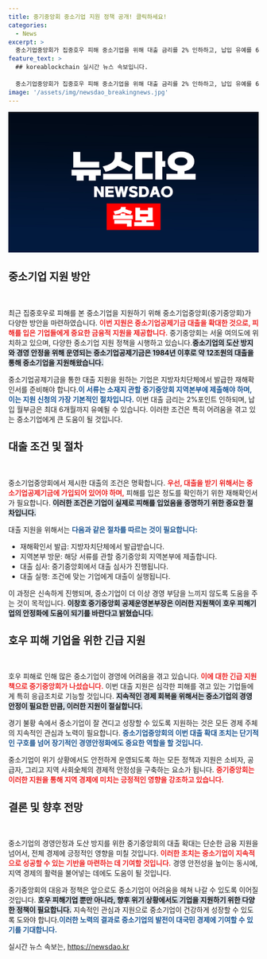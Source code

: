 ```yaml
---
title: 중기중앙회 중소기업 지원 정책 공개! 클릭하세요!
categories:
  - News
excerpt: >
  중소기업중앙회가 집중호우 피해 중소기업을 위해 대출 금리를 2% 인하하고, 납입 유예를 6개월 제공한다. 경영 안정을 위한 긴급 지원책이 마련된 가운데, 피해 기업의 부담을 덜어줄 이 소식, 놓치지 마세요!
feature_text: >
  ## koreablockchain 실시간 뉴스 속보입니다.

  중소기업중앙회가 집중호우 피해 중소기업을 위해 대출 금리를 2% 인하하고, 납입 유예를 6개월 제공한다. 경영 안정을 위한 긴급 지원책이 마련된 가운데, 피해 기업의 부담을 덜어줄 이 소식, 놓치지 마세요!
image: '/assets/img/newsdao_breakingnews.jpg'
---
```


<p><img src="/assets/img/newsdao_breakingnews.jpg" alt="koreablockchain 속보" /></p>

<h2 data-ke-size="size26">중소기업 지원 방안</h2>

<p data-ke-size="size16">&nbsp;</p>

<p>최근 집중호우로 피해를 본 중소기업을 지원하기 위해 중소기업중앙회(중기중앙회)가 다양한 방안을 마련하였습니다. <b><span style="color: #ee2323;">이번 지원은 중소기업공제기금 대출을 확대한 것으로, 피해를 입은 기업들에게 중요한 금융적 지원을 제공합니다.</span></b> 중기중앙회는 서울 여의도에 위치하고 있으며, 다양한 중소기업 지원 정책을 시행하고 있습니다.<b><span style="background-color: #21538527;">중소기업의 도산 방지와 경영 안정을 위해 운영되는 중소기업공제기금은 1984년 이후로 약 12조원의 대출을 통해 중소기업을 지원해왔습니다.</span></b></p>

<p>중소기업공제기금을 통한 대출 지원을 원하는 기업은 지방자치단체에서 발급한 재해확인서를 준비해야 합니다.<b><span style="color: #1a5490;">이 서류는 소재지 관할 중기중앙회 지역본부에 제출해야 하며, 이는 지원 신청의 가장 기본적인 절차입니다.</span></b> 이번 대출 금리는 2%포인트 인하되며, 납입 월부금은 최대 6개월까지 유예될 수 있습니다. 이러한 조건은 특히 어려움을 겪고 있는 중소기업에게 큰 도움이 될 것입니다.</p>

<h2 data-ke-size="size26">대출 조건 및 절차</h2>

<p data-ke-size="size16">&nbsp;</p>

<p>중소기업중앙회에서 제시한 대출의 조건은 명확합니다. <b><span style="color: #ee2323;">우선, 대출을 받기 위해서는 중소기업공제기금에 가입되어 있어야 하며,</span></b> 피해를 입은 정도를 확인하기 위한 재해확인서가 필요합니다. <b><span style="background-color: #21538527;">이러한 조건은 기업이 실제로 피해를 입었음을 증명하기 위한 중요한 절차입니다.</span></b></p>

<p>대출 지원을 위해서는 <b><span style="color: #1a5490;">다음과 같은 절차를 따르는 것이 필요합니다:</span></b></p>

<ul>
    <li>재해확인서 발급: 지방자치단체에서 발급받습니다.</li>
    <li>지역본부 방문: 해당 서류를 관할 중기중앙회 지역본부에 제출합니다.</li>
    <li>대출 심사: 중기중앙회에서 대출 심사가 진행됩니다.</li>
    <li>대출 실행: 조건에 맞는 기업에게 대출이 실행됩니다.</li>
</ul>

<p>이 과정은 신속하게 진행되며, 중소기업이 더 이상 경영 부담을 느끼지 않도록 도움을 주는 것이 목적입니다. <b><span style="background-color: #21538527;">이창호 중기중앙회 공제운영본부장은 이러한 지원책이 호우 피해기업의 안정화에 도움이 되기를 바란다고 밝혔습니다.</span></b></p>

<h2 data-ke-size="size26">호우 피해 기업을 위한 긴급 지원</h2>

<p data-ke-size="size16">&nbsp;</p>

<p>호우 피해로 인해 많은 중소기업이 경영에 어려움을 겪고 있습니다. <b><span style="color: #ee2323;">이에 대한 긴급 지원책으로 중기중앙회가 나섰습니다.</span></b> 이번 대출 지원은 심각한 피해를 겪고 있는 기업들에게 특히 응급조치로 기능할 것입니다. <b><span style="background-color: #21538527;">지속적인 경제 회복을 위해서는 중소기업의 경영 안정이 필요한 만큼, 이러한 지원이 절실합니다.</span></b></p>

<p>경기 불황 속에서 중소기업이 잘 견디고 성장할 수 있도록 지원하는 것은 모든 경제 주체의 지속적인 관심과 노력이 필요합니다. <b><span style="color: #1a5490;">중소기업중앙회의 이번 대출 확대 조치는 단기적인 구호를 넘어 장기적인 경영안정화에도 중요한 역할을 할 것입니다.</span></b></p>

<p>중소기업이 위기 상황에서도 안전하게 운영되도록 하는 모든 정책과 지원은 소비자, 공급자, 그리고 지역 사회全체의 경제적 안정성을 구축하는 요소가 됩니다. <b><span style="color: #ee2323;">중기중앙회는 이러한 지원을 통해 지역 경제에 미치는 긍정적인 영향을 강조하고 있습니다.</span></b></p>

<h2 data-ke-size="size26">결론 및 향후 전망</h2>

<p data-ke-size="size16">&nbsp;</p>

<p>중소기업의 경영안정과 도산 방지를 위한 중기중앙회의 대출 확대는 단순한 금융 지원을 넘어서, 전체 경제에 긍정적인 영향을 미칠 것입니다. <b><span style="color: #ee2323;">이러한 조치는 중소기업이 지속적으로 성공할 수 있는 기반을 마련하는 데 기여할 것입니다.</span></b> 경영 안전성을 높이는 동시에, 지역 경제의 활력을 불어넣는 데에도 도움이 될 것입니다.</p>

<p>중기중앙회의 대응과 정책은 앞으로도 중소기업이 어려움을 헤쳐 나갈 수 있도록 이어질 것입니다. <b><span style="background-color: #21538527;">호우 피해기업 뿐만 아니라, 향후 위기 상황에서도 기업을 지원하기 위한 다양한 정책이 필요합니다.</span></b> 지속적인 관심과 지원으로 중소기업이 건강하게 성장할 수 있도록 도와야 합니다.<b><span style="color: #1a5490;">이러한 노력의 결과로 중소기업의 발전이 대국민 경제에 기여할 수 있기를 기대합니다.</span></b></p>
실시간 뉴스 속보는, <a href="https://newsdao.kr" rel="dofollow">https://newsdao.kr</a>


